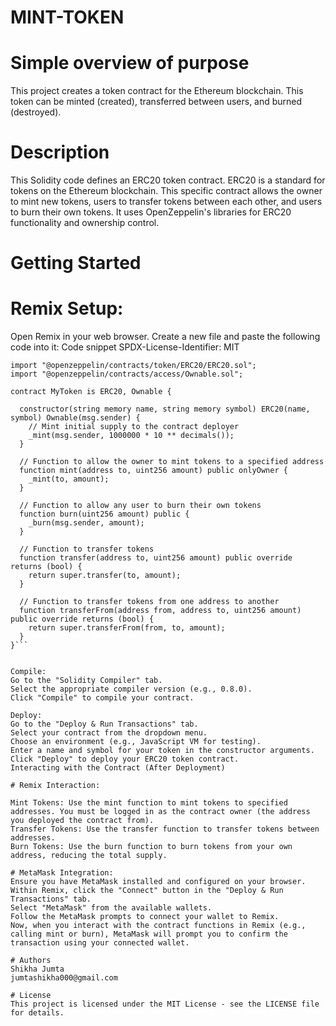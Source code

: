 # MINT-TOKEN
# Simple overview of purpose
This project creates a token contract for the Ethereum blockchain. This token can be minted (created), transferred between users, and burned (destroyed).

# Description
This Solidity code defines an ERC20 token contract. ERC20 is a standard for tokens on the Ethereum blockchain. This specific contract allows the owner to mint new tokens, users to transfer tokens between each other, and users to burn their own tokens. It uses OpenZeppelin's libraries for ERC20 functionality and ownership control.

# Getting Started

# Remix Setup:

Open Remix in your web browser.
Create a new file and paste the following code into it:
Code snippet
SPDX-License-Identifier: MIT
```pragma solidity ^0.8.0;
import "@openzeppelin/contracts/token/ERC20/ERC20.sol";
import "@openzeppelin/contracts/access/Ownable.sol";

contract MyToken is ERC20, Ownable {

  constructor(string memory name, string memory symbol) ERC20(name, symbol) Ownable(msg.sender) {
    // Mint initial supply to the contract deployer
    _mint(msg.sender, 1000000 * 10 ** decimals());
  }

  // Function to allow the owner to mint tokens to a specified address
  function mint(address to, uint256 amount) public onlyOwner {
    _mint(to, amount);
  }

  // Function to allow any user to burn their own tokens
  function burn(uint256 amount) public {
    _burn(msg.sender, amount);
  }

  // Function to transfer tokens
  function transfer(address to, uint256 amount) public override returns (bool) {
    return super.transfer(to, amount);
  }

  // Function to transfer tokens from one address to another
  function transferFrom(address from, address to, uint256 amount) public override returns (bool) {
    return super.transferFrom(from, to, amount);
  }
}```


Compile:
Go to the "Solidity Compiler" tab.
Select the appropriate compiler version (e.g., 0.8.0).
Click "Compile" to compile your contract.

Deploy:
Go to the "Deploy & Run Transactions" tab.
Select your contract from the dropdown menu.
Choose an environment (e.g., JavaScript VM for testing).
Enter a name and symbol for your token in the constructor arguments.
Click "Deploy" to deploy your ERC20 token contract.
Interacting with the Contract (After Deployment)

# Remix Interaction:

Mint Tokens: Use the mint function to mint tokens to specified addresses. You must be logged in as the contract owner (the address you deployed the contract from).
Transfer Tokens: Use the transfer function to transfer tokens between addresses.
Burn Tokens: Use the burn function to burn tokens from your own address, reducing the total supply.

# MetaMask Integration:
Ensure you have MetaMask installed and configured on your browser.
Within Remix, click the "Connect" button in the "Deploy & Run Transactions" tab.
Select "MetaMask" from the available wallets.
Follow the MetaMask prompts to connect your wallet to Remix.
Now, when you interact with the contract functions in Remix (e.g., calling mint or burn), MetaMask will prompt you to confirm the transaction using your connected wallet.

# Authors
Shikha Jumta
jumtashikha000@gmail.com

# License
This project is licensed under the MIT License - see the LICENSE file for details.

